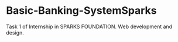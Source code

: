 # Basic-Banking-SystemSparks
Task 1 of Internship in SPARKS FOUNDATION. Web development and design.
